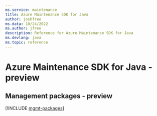 ```yaml
---
ms.service: maintenance
title: Azure Maintenance SDK for Java
author: joshfree
ms.data: 10/24/2022
ms.author: jfree
description: Reference for Azure Maintenance SDK for Java
ms.devlang: java
ms.topic: reference
---
```

# Azure Maintenance SDK for Java - preview

## Management packages - preview
[!INCLUDE [mgmt-packages](maintenance-mgmt-index.md)]